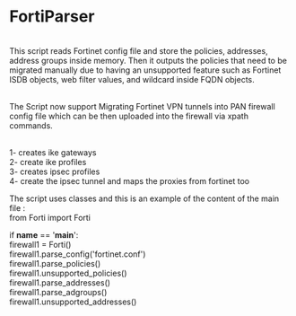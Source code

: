 # FortiParser
<br>
This script reads Fortinet config file and store the policies, addresses, address groups inside memory. Then it outputs the policies that need to be migrated manually due to having 
an unsupported feature such as Fortinet ISDB objects, web filter values, and wildcard inside FQDN objects. 
<br>
<br>

The Script now support Migrating Fortinet VPN tunnels into PAN firewall config file which 
can be then uploaded into the firewall via xpath commands. 

<br>
1- creates ike gateways
<br>
2- create ike profiles
<br>
3- creates ipsec profiles
<br>
4- create the ipsec tunnel and maps the proxies from fortinet too
<br>



The script uses classes and this is an example of the content of the main file :
<br>
from Forti import Forti
<br>

if __name__ == '__main__':
<br>
    firewall1 = Forti()
    <br>
    firewall1.parse_config('fortinet.conf')
    <br>
    firewall1.parse_policies()
    <br>
    firewall1.unsupported_policies()
    <br>
    firewall1.parse_addresses()
    <br>
    firewall1.parse_adgroups()
    <br>
    firewall1.unsupported_addresses()
    <br>

